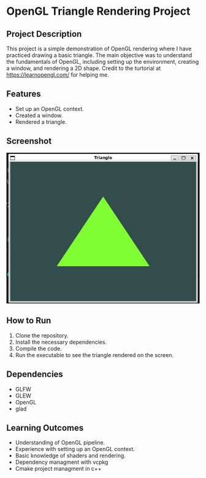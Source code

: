 # OpenGL Triangle Rendering Project

## Project Description

This project is a simple demonstration of OpenGL rendering where I have practiced drawing a basic triangle. The main objective was to understand the fundamentals of OpenGL, including setting up the environment, creating a window, and rendering a 2D shape. Credit to the turtorial at https://learnopengl.com/ for helping me.

## Features

- Set up an OpenGL context.
- Created a window.
- Rendered a triangle.

## Screenshot

![Triangle Rendering](./triangle.png)

## How to Run

1. Clone the repository.
2. Install the necessary dependencies.
3. Compile the code.
4. Run the executable to see the triangle rendered on the screen.

## Dependencies

- GLFW
- GLEW
- OpenGL
- glad

## Learning Outcomes

- Understanding of OpenGL pipeline.
- Experience with setting up an OpenGL context.
- Basic knowledge of shaders and rendering.
- Dependency managment with vcpkg
- Cmake project managment in c++
